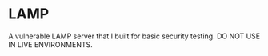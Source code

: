 # LAMP
A vulnerable LAMP server that I built for basic security testing. DO NOT USE IN LIVE ENVIRONMENTS.
